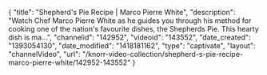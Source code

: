 {
    "title": "Shepherd's Pie Recipe | Marco Pierre White",
    "description": "Watch Chef Marco Pierre White as he guides you through his method for cooking one of the nation's favourite dishes, the Shepherds Pie. This hearty dish is ma...",
    "channelid": "142952",
    "videoid": "143552",
    "date_created": "1393054130",
    "date_modified": "1418181162",
    "type": "captivate",
    "layout": "channelVideo",
    "url": "\/knorr-video-collection\/shepherd-s-pie-recipe-marco-pierre-white\/142952-143552"
}